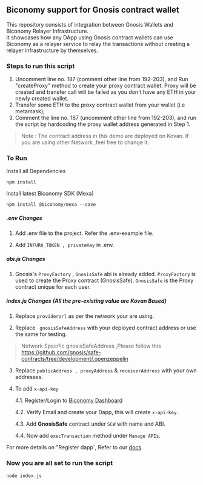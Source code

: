## Biconomy support for Gnosis contract wallet

This repository consists of integration between Gnosis Wallets and Biconomy Relayer Infrastructure.<br/>
It showcases how any DApp using Gnosis contract wallets can use Biconomy as a relayer service to relay the transactions without creating a relayer infrastructure by themselves.

<h3>Steps to run this script</h3>

1. Uncomment line no. 187 (comment other line from 192-203), and Run "createProxy" method to create your proxy contract wallet. Proxy will be created and transfer call will be failed as you don't have any ETH in your newly created wallet.
2. Transfer some ETH to the proxy contract wallet from your wallet (i.e metamask);
3. Comment the line no. 187 (uncomment other line from 192-203), and run the script by hardcoding the proxy wallet address generated in Step 1.

>Note : The contract address in this demo are deployed on Kovan. If you are using other Network ,feel free to change it.

<h3>To Run</h3>

Install all Dependencies

`npm install`

Install latest Biconomy SDK (Mexa)

`npm install @biconomy/mexa --save`

<h5> .env Changes</h5>

1. Add .env file to the project. Refer the .env-example file.

2. Add `INFURA_TOKEN , privateKey` in .env.

<h5>abi.js Changes </h5>

1. Gnosis's `ProxyFactory` , `GnosisSafe` abi is already added. `ProxyFactory` is used to create the Proxy contract (GnosisSafe). `GnosisSafe` is the Proxy contract unique for each user.

<h5>index.js Changes (All the pre-existing value are Kovan Based)</h5>

1. Replace `providerUrl` as per the network your are using.

2. Replace ` gnosisSafeAddress` with your deployed contract address or use the same for testing.

> Network Specific gnosisSafeAddress ,Please follow this https://github.com/gnosis/safe-contracts/tree/development/.openzeppelin 

3. Replace `publicAddress , proxyAddress` & `receiverAddress` with your own addresses.

4. To add `x-api-key` 

    4.1. Register/Login to [Biconomy Dashboard](https://dashboard.biconomy.io/)
    
    4.2. Verify Email and create your Dapp, this will create `x-api-key`.
    
    4.3. Add <strong>GnosisSafe</strong> contract under `SCW` with name and ABI.
    
    4.4. Now add `execTransaction` method under `Manage APIs`.
    
  
For more details on "Register dapp`, Refer to our [docs](https://docs.biconomy.io/biconomy-dashboard#lets-get-started).

### Now you are all set to run the script
`node index.js`

